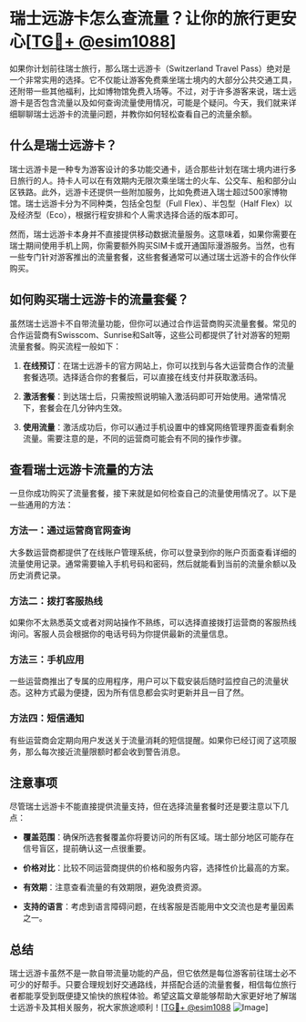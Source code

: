 # 瑞士远游卡怎么查流量？让你的旅行更安心[[TG💪+ @esim1088](https://t.me/s/esim1088)]

如果你计划前往瑞士旅行，那么瑞士远游卡（Switzerland Travel Pass）绝对是一个非常实用的选择。它不仅能让游客免费乘坐瑞士境内的大部分公共交通工具，还附带一些其他福利，比如博物馆免费入场等。不过，对于许多游客来说，瑞士远游卡是否包含流量以及如何查询流量使用情况，可能是个疑问。今天，我们就来详细聊聊瑞士远游卡的流量问题，并教你如何轻松查看自己的流量余额。

## 什么是瑞士远游卡？

瑞士远游卡是一种专为游客设计的多功能交通卡，适合那些计划在瑞士境内进行多日旅行的人。持卡人可以在有效期内无限次乘坐瑞士的火车、公交车、船和部分山区铁路。此外，远游卡还提供一些附加服务，比如免费进入瑞士超过500家博物馆。瑞士远游卡分为不同种类，包括全包型（Full Flex）、半包型（Half Flex）以及经济型（Eco），根据行程安排和个人需求选择合适的版本即可。

然而，瑞士远游卡本身并不直接提供移动数据流量服务。这意味着，如果你需要在瑞士期间使用手机上网，你需要额外购买SIM卡或开通国际漫游服务。当然，也有一些专门针对游客推出的流量套餐，这些套餐通常可以通过瑞士远游卡的合作伙伴购买。

## 如何购买瑞士远游卡的流量套餐？

虽然瑞士远游卡不自带流量功能，但你可以通过合作运营商购买流量套餐。常见的合作运营商有Swisscom、Sunrise和Salt等，这些公司都提供了针对游客的短期流量套餐。购买流程一般如下：

1. **在线预订**：在瑞士远游卡的官方网站上，你可以找到与各大运营商合作的流量套餐选项。选择适合你的套餐后，可以直接在线支付并获取激活码。
   
2. **激活套餐**：到达瑞士后，只需按照说明输入激活码即可开始使用。通常情况下，套餐会在几分钟内生效。

3. **使用流量**：激活成功后，你可以通过手机设置中的蜂窝网络管理界面查看剩余流量。需要注意的是，不同的运营商可能会有不同的操作步骤。

## 查看瑞士远游卡流量的方法

一旦你成功购买了流量套餐，接下来就是如何检查自己的流量使用情况了。以下是一些通用的方法：

### 方法一：通过运营商官网查询

大多数运营商都提供了在线账户管理系统，你可以登录到你的账户页面查看详细的流量使用记录。通常需要输入手机号码和密码，然后就能看到当前的流量余额以及历史消费记录。

### 方法二：拨打客服热线

如果你不太熟悉英文或者对网站操作不熟练，可以选择直接拨打运营商的客服热线询问。客服人员会根据你的电话号码为你提供最新的流量信息。

### 方法三：手机应用

一些运营商推出了专属的应用程序，用户可以下载安装后随时监控自己的流量状态。这种方式最为便捷，因为所有信息都会实时更新并且一目了然。

### 方法四：短信通知

有些运营商会定期向用户发送关于流量消耗的短信提醒。如果你已经订阅了这项服务，那么每次接近流量限额时都会收到警告消息。

## 注意事项

尽管瑞士远游卡不能直接提供流量支持，但在选择流量套餐时还是要注意以下几点：

- **覆盖范围**：确保所选套餐覆盖你将要访问的所有区域。瑞士部分地区可能存在信号盲区，提前确认这一点很重要。
  
- **价格对比**：比较不同运营商提供的价格和服务内容，选择性价比最高的方案。

- **有效期**：注意查看流量的有效期限，避免浪费资源。

- **支持的语言**：考虑到语言障碍问题，在线客服是否能用中文交流也是考量因素之一。

## 总结

瑞士远游卡虽然不是一款自带流量功能的产品，但它依然是每位游客前往瑞士必不可少的好帮手。只要合理规划好交通路线，并搭配合适的流量套餐，相信每位旅行者都能享受到既便捷又愉快的旅程体验。希望这篇文章能够帮助大家更好地了解瑞士远游卡及其相关服务，祝大家旅途顺利！[[TG💪+ @esim1088](https://t.me/s/esim1088) ![Image](https://i.postimg.cc/4NQfJmqS/Snipaste-2025-05-13-00-14-12.png)]